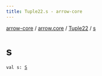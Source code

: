 ```yaml
---
title: Tuple22.s - arrow-core
---
```


[arrow-core](../../index.html) / [arrow.core](../index.html) / [Tuple22](index.html) / [s](./s.html)

# s

`val s: `[`S`](index.html#S)